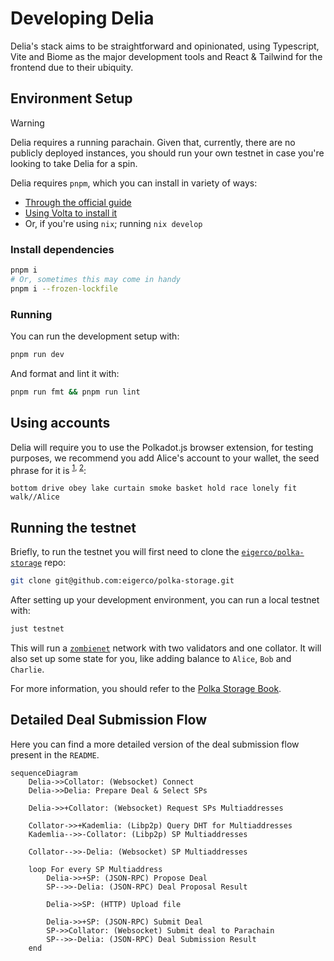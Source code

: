 # Developing Delia

Delia's stack aims to be straightforward and opinionated,
using Typescript, Vite and Biome as the major development tools
and React & Tailwind for the frontend due to their ubiquity.

## Environment Setup

> [!WARNING]
> Delia requires a running parachain. Given that, currently,
> there are no publicly deployed instances, you should run your own testnet
> in case you're looking to take Delia for a spin.

Delia requires `pnpm`, which you can install in variety of ways:

* [Through the official guide](https://pnpm.io/installation)
* [Using Volta to install it](https://volta.sh/)
* Or, if you're using `nix`; running `nix develop`

### Install dependencies

```bash
pnpm i
# Or, sometimes this may come in handy
pnpm i --frozen-lockfile
```

### Running

You can run the development setup with:

```bash
pnpm run dev
```

And format and lint it with:
```bash
pnpm run fmt && pnpm run lint
```

## Using accounts

Delia will require you to use the Polkadot.js browser extension,
for testing purposes, we recommend you add Alice's account to your wallet,
the seed phrase for it is <sup><a href="https://stackoverflow.com/a/70518514">1</a>,
<a href="https://github.com/polkadot-developers/substrate-developer-hub.github.io/issues/613">2</a></sup>:

```
bottom drive obey lake curtain smoke basket hold race lonely fit walk//Alice
```

## Running the testnet

Briefly, to run the testnet you will first need to clone the [`eigerco/polka-storage`](https://github.com/eigerco/polka-storage) repo:

```bash
git clone git@github.com:eigerco/polka-storage.git
```

After setting up your development environment, you can run a local testnet with:
```bash
just testnet
```

This will run a [`zombienet`](https://github.com/paritytech/zombienet) network with two validators and one collator.
It will also set up some state for you, like adding balance to `Alice`, `Bob` and `Charlie`.

For more information, you should refer to the [Polka Storage Book](https://eigerco.github.io/polka-storage-book).

## Detailed Deal Submission Flow

Here you can find a more detailed version of the deal submission flow present in the `README`.

```mermaid
sequenceDiagram
    Delia->>Collator: (Websocket) Connect
    Delia->>Delia: Prepare Deal & Select SPs

    Delia->>+Collator: (Websocket) Request SPs Multiaddresses

    Collator->>+Kademlia: (Libp2p) Query DHT for Multiaddresses
    Kademlia-->>-Collator: (Libp2p) SP Multiaddresses

    Collator-->>-Delia: (Websocket) SP Multiaddresses

    loop For every SP Multiaddress
        Delia->>+SP: (JSON-RPC) Propose Deal
        SP-->>-Delia: (JSON-RPC) Deal Proposal Result

        Delia->>SP: (HTTP) Upload file

        Delia->>+SP: (JSON-RPC) Submit Deal
        SP->>Collator: (Websocket) Submit deal to Parachain
        SP-->>-Delia: (JSON-RPC) Deal Submission Result
    end
```

